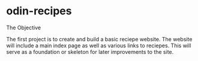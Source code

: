 # odin-recipes
The Objective

The first project is to create and build a basic reciepe website. The website will include a main index page as well as various links to reciepes. This will serve as a foundation or skeleton for later improvements to the site.